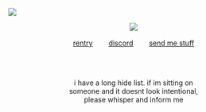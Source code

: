 ![](https://komarev.com/ghpvc/?username=deviqnt&color=c0c0c0&label=roses)
<p align="center">
<img src="https://file.garden/ZtttMuQF4zKolxd7/argenthill"/>
</p>
<p align="center"
  
[rentry](https://rentry.co/xiaother)  　　[discord](https://discordid.netlify.app/?id=601029140149174272)  　　[send me stuff](https://deviqntask.straw.page/)

</p>
<br>
<br>
<p align="center">
i have a long hide list. if im sitting on
  <br>
  someone and it doesnt look intentional,
  <br>
 please whisper and inform me
</p>

